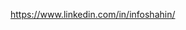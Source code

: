 https://www.linkedin.com/in/infoshahin/

<!---
infoshahin/infoshahin is a ✨ special ✨ repository because its `README.md` (this file) appears on your GitHub profile.
You can click the Preview link to take a look at your changes.
--->
